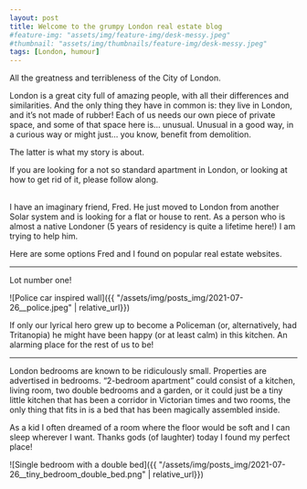 ```yaml
---
layout: post
title: Welcome to the grumpy London real estate blog
#feature-img: "assets/img/feature-img/desk-messy.jpeg"
#thumbnail: "assets/img/thumbnails/feature-img/desk-messy.jpeg"
tags: [London, humour]
---
```

All the greatness and terribleness of the City of London.
<br/>

London is a great city full of amazing people, with all their differences and similarities. And the only thing they have in common is: they live in London, and it’s not made of rubber!
Each of us needs our own piece of private space, and some of that space here is… unusual.
Unusual in a good way, in a curious way or might just… you know, benefit from demolition.

The latter is what my story is about.

If you are looking for a not so standard apartment in London, or looking at how to get rid of it, please follow along.


<br/>
I have an imaginary friend, Fred. He just moved to London from another Solar system and is looking for a flat or house to rent. 
As a person who is almost a native Londoner (5 years of residency is quite a lifetime here!) I am trying to help him.

Here are some options Fred and I found on popular real estate websites.

___

Lot number one!

![Police car inspired wall]({{ "/assets/img/posts_img/2021-07-26__police.jpeg" | relative_url}})


If only our lyrical hero grew up to become a Policeman (or, alternatively, had Tritanopia) he might have been happy (or at least calm) in this kitchen.
An alarming place for the rest of us to be!

---

London bedrooms are known to be ridiculously small. Properties are advertised in bedrooms. “2-bedroom apartment” could consist of a kitchen, living room, two double bedrooms and a garden, or it could just be a tiny little kitchen that has been a corridor in Victorian times and two rooms, the only thing that fits in is a bed that has been magically assembled inside.

As a kid I often dreamed of a room where the floor would be soft and I can sleep wherever I want.
Thanks gods (of laughter) today I found my perfect place!

![Single bedroom with a double bed]({{ "/assets/img/posts_img/2021-07-26__tiny_bedroom_double_bed.png" | relative_url}})






